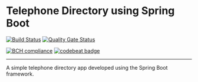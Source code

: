 # Telephone Directory using Spring Boot

[![Build Status](https://travis-ci.org/chandanv89/Telephone-Directory-Spring-Boot.svg?branch=master)](https://travis-ci.org/chandanv89/Telephone-Directory-Spring-Boot)
[![Quality Gate Status](https://sonarcloud.io/api/project_badges/measure?project=com.github.chandanv89%3Atelephone-directory-spring&metric=alert_status)](https://sonarcloud.io/api/project_badges/measure?project=com.github.chandanv89%3Atelephone-directory-spring&metric=alert_status)
<!--[![Build Status](https://travis-ci.org/chandanv89/Telephone-Directory-Spring-Boot.svg?branch=develop.2018.09)](https://travis-ci.org/chandanv89/Telephone-Directory-Spring-Boot)-->
[![BCH compliance](https://bettercodehub.com/edge/badge/chandanv89/Telephone-Directory-Spring-Boot?branch=master)](https://bettercodehub.com/)
[![codebeat badge](https://codebeat.co/badges/37b5a28b-14d6-407f-954a-e6dd790545fa)](https://codebeat.co/projects/github-com-chandanv89-telephone-directory-spring-boot-master)
<hr />

A simple telephone directory app developed using the Spring Boot framework.